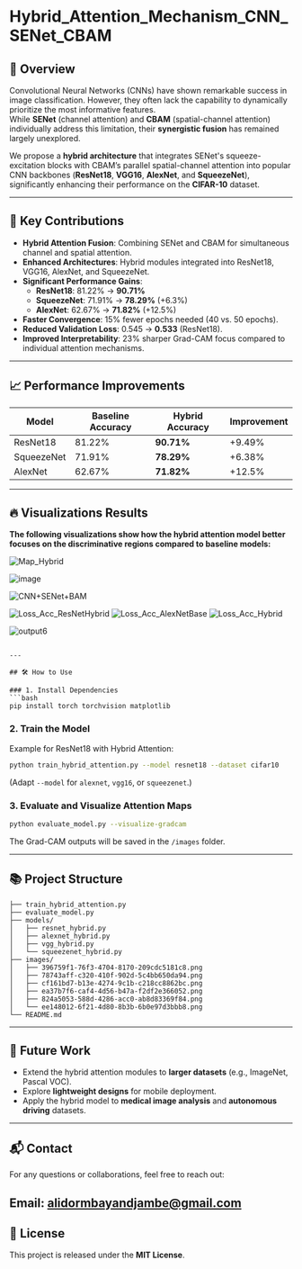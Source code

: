 # Hybrid_Attention_Mechanism_CNN_SENet_CBAM


## 📄 Overview

Convolutional Neural Networks (CNNs) have shown remarkable success in image classification. However, they often lack the capability to dynamically prioritize the most informative features.  
While **SENet** (channel attention) and **CBAM** (spatial-channel attention) individually address this limitation, their **synergistic fusion** has remained largely unexplored.

We propose a **hybrid architecture** that integrates SENet's squeeze-excitation blocks with CBAM’s parallel spatial-channel attention into popular CNN backbones (**ResNet18**, **VGG16**, **AlexNet**, and **SqueezeNet**), significantly enhancing their performance on the **CIFAR-10** dataset.

---

## 🚀 Key Contributions

- **Hybrid Attention Fusion**: Combining SENet and CBAM for simultaneous channel and spatial attention.
- **Enhanced Architectures**: Hybrid modules integrated into ResNet18, VGG16, AlexNet, and SqueezeNet.
- **Significant Performance Gains**:
  - **ResNet18**: 81.22% → **90.71%**
  - **SqueezeNet**: 71.91% → **78.29%** (+6.3%)
  - **AlexNet**: 62.67% → **71.82%** (+12.5%)
- **Faster Convergence**: 15% fewer epochs needed (40 vs. 50 epochs).
- **Reduced Validation Loss**: 0.545 → **0.533** (ResNet18).
- **Improved Interpretability**: 23% sharper Grad-CAM focus compared to individual attention mechanisms.

---

## 📈 Performance Improvements

| Model      | Baseline Accuracy | Hybrid Accuracy | Improvement |
|------------|--------------------|-----------------|-------------|
| ResNet18   | 81.22%              | **90.71%**       | +9.49%      |
| SqueezeNet | 71.91%              | **78.29%**       | +6.38%      |
| AlexNet    | 62.67%              | **71.82%**       | +12.5%      |

---

## 🔥 Visualizations Results

**The following visualizations show how the hybrid attention model better focuses on the discriminative regions compared to baseline models:**

![Map_Hybrid](https://github.com/user-attachments/assets/828458d0-99f1-44da-a532-f3ba402790b1)

![image](https://github.com/user-attachments/assets/bee7596d-e60b-46fa-9a3e-bc6654ce084d)

![CNN+SENet+BAM](https://github.com/user-attachments/assets/c04682c7-e44f-4e01-8c35-73384a7da6a0)


![Loss_Acc_ResNetHybrid](https://github.com/user-attachments/assets/31387409-0697-4e6d-9803-454512ef9de1)
![Loss_Acc_AlexNetBase](https://github.com/user-attachments/assets/a34c0373-5d98-4ff0-b971-263d08e44ce0)
![Loss_Acc_Hybrid](https://github.com/user-attachments/assets/c3f9dd59-d0c5-414d-bf77-3220cfb30744)

![output6](https://github.com/user-attachments/assets/fcaf8539-4047-4b5a-b7c4-eaad2a1b06fe)



```

---

## 🛠️ How to Use

### 1. Install Dependencies
```bash
pip install torch torchvision matplotlib
```

### 2. Train the Model
Example for ResNet18 with Hybrid Attention:
```bash
python train_hybrid_attention.py --model resnet18 --dataset cifar10
```

(Adapt `--model` for `alexnet`, `vgg16`, or `squeezenet`.)

### 3. Evaluate and Visualize Attention Maps
```bash
python evaluate_model.py --visualize-gradcam
```
The Grad-CAM outputs will be saved in the `/images` folder.

---

## 📚 Project Structure

```
├── train_hybrid_attention.py
├── evaluate_model.py
├── models/
│   ├── resnet_hybrid.py
│   ├── alexnet_hybrid.py
│   ├── vgg_hybrid.py
│   └── squeezenet_hybrid.py
├── images/
│   ├── 396759f1-76f3-4704-8170-209cdc5181c8.png
│   ├── 78743aff-c320-410f-902d-5c4bb650da94.png
│   ├── cf161bd7-b13e-4274-9c1b-c218cc8862bc.png
│   ├── ea37b7f6-caf4-4d56-b47a-f2df2e366052.png
│   ├── 824a5053-588d-4286-acc0-ab8d83369f84.png
│   └── ee148012-6f21-4d80-8b3b-6b0e97d3bbb8.png
└── README.md
```

---

## 🔮 Future Work

- Extend the hybrid attention modules to **larger datasets** (e.g., ImageNet, Pascal VOC).
- Explore **lightweight designs** for mobile deployment.
- Apply the hybrid model to **medical image analysis** and **autonomous driving** datasets.

---
## 📬 Contact
For any questions or collaborations, feel free to reach out:

Email: alidormbayandjambe@gmail.com
---

## 📜 License

This project is released under the **MIT License**.

